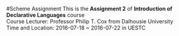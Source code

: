 #Scheme Assignment
This is the __Assignment 2__ of __Introduction of Declarative Languages__ course<br>
Course Lecturer: Professor Philip T. Cox from Dalhousie University<br>
Time and Location: 2016-07-18 ~ 2016-07-22 in UESTC
